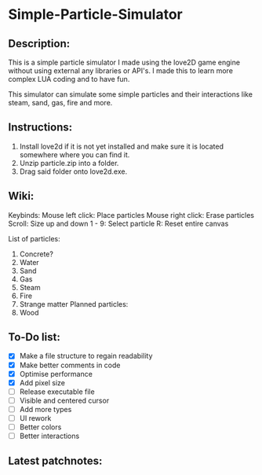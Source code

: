 # Simple-Particle-Simulator

## Description:
This is a simple particle simulator I made using the love2D game engine without using external any libraries or API's. I made this to learn more complex LUA coding and to have fun.

This simulator can simulate some simple particles and their interactions like steam, sand, gas, fire and more.

## Instructions:

1. Install love2d if it is not yet installed and make sure it is located somewhere where you can find it.
2. Unzip particle.zip into a folder.
3. Drag said folder onto love2d.exe.

## Wiki:

Keybinds:
Mouse left click: Place particles
Mouse right click: Erase particles
Scroll: Size up and down
1 - 9: Select particle
R: Reset entire canvas

List of particles:
1. Concrete?
2. Water
3. Sand
4. Gas
5. Steam
6. Fire
7. Strange matter
Planned particles:
8. Wood

## To-Do list:

- [x] Make a file structure to regain readability
- [x] Make better comments in code
- [x] Optimise performance
- [x] Add pixel size
- [ ] Release executable file
- [ ] Visible and centered cursor
- [ ] Add more types
- [ ] UI rework
- [ ] Better colors
- [ ] Better interactions

## Latest patchnotes:
